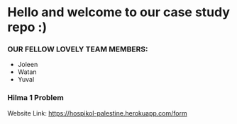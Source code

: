 
# Hello and welcome to our case study repo :)

### OUR FELLOW LOVELY TEAM MEMBERS:
- Joleen
- Watan
- Yuval

### **Hilma 1 Problem**

Website Link:
https://hospikol-palestine.herokuapp.com/form

